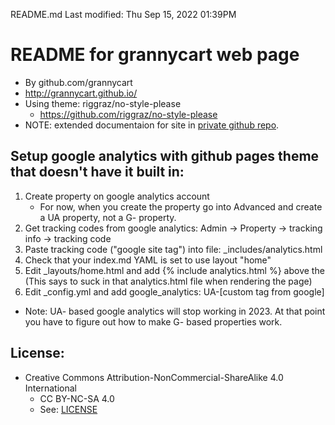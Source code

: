 README.md
Last modified: Thu Sep 15, 2022  01:39PM

# README for grannycart web page
* By github.com/grannycart
* http://grannycart.github.io/
* Using theme: riggraz/no-style-please
	* https://github.com/riggraz/no-style-please
* NOTE: extended documentaion for site in [private github repo](../documentation/index.md).

## Setup google analytics with github pages theme that doesn't have it built in:
1. Create property on google analytics account
	* For now, when you create the property go into Advanced and create a UA property, not a G- property.
2. Get tracking codes from google analytics: Admin -> Property -> tracking info -> tracking code
3. Paste tracking code ("google site tag") into file: _includes/analytics.html
4. Check that your index.md YAML is set to use layout "home"
5. Edit _layouts/home.html and add {% include analytics.html %} above the </header> (This says to suck in that analytics.html file when rendering the page)
6. Edit _config.yml and add google_analytics: UA-[custom tag from google]
* Note: UA- based google analytics will stop working in 2023. At that point you have to figure out how to make G- based properties work.

## License:
* Creative Commons Attribution-NonCommercial-ShareAlike 4.0 International
	* CC BY-NC-SA 4.0
	* See: [LICENSE](./LICENSE)






